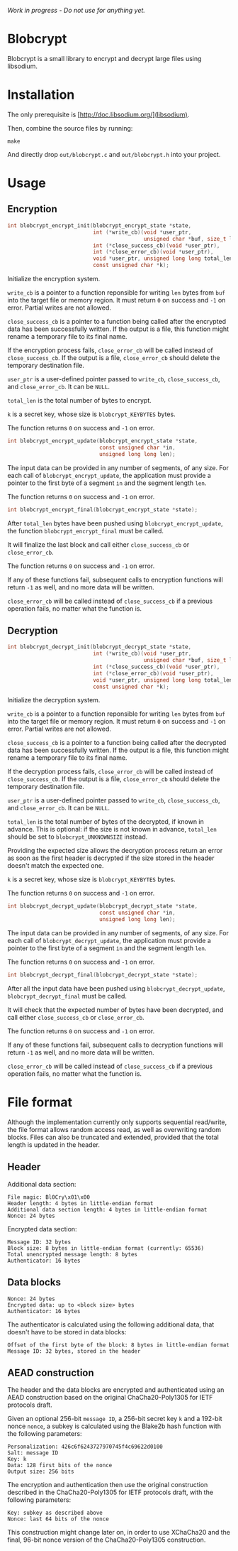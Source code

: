 *Work in progress - Do not use for anything yet.*

Blobcrypt
=========

Blobcrypt is a small library to encrypt and decrypt large files using libsodium.

Installation
============

The only prerequisite is [http://doc.libsodium.org/](libsodium).

Then, combine the source files by running:

    make
    
And directly drop `out/blobcrypt.c` and `out/blobcrypt.h` into your project.

Usage
=====

Encryption
----------

```c
int blobcrypt_encrypt_init(blobcrypt_encrypt_state *state,
                           int (*write_cb)(void *user_ptr,
                                           unsigned char *buf, size_t len),
                           int (*close_success_cb)(void *user_ptr),
                           int (*close_error_cb)(void *user_ptr),
                           void *user_ptr, unsigned long long total_len,
                           const unsigned char *k);
```                           

Initialize the encryption system.

`write_cb` is a pointer to a function reponsible for writing `len`
bytes from `buf` into the target file or memory region.
It must return `0` on success and `-1` on error. Partial writes are
not allowed.

`close_success_cb` is a pointer to a function being called after the
encrypted data has been successfully written. If the output is a file,
this function might rename a temporary file to its final name.

If the encryption process fails, `close_error_cb` will be called
instead of `close_success_cb`. If the output is a file,
`close_error_cb` should delete the temporary destination file.

`user_ptr` is a user-defined pointer passed to `write_cb`,
`close_success_cb`, and `close_error_cb`. It can be `NULL`.

`total_len` is the total number of bytes to encrypt.

`k` is a secret key, whose size is `blobcrypt_KEYBYTES` bytes.

The function returns `0` on success and `-1` on error.

```c
int blobcrypt_encrypt_update(blobcrypt_encrypt_state *state,
                             const unsigned char *in,
                             unsigned long long len);
```                             

The input data can be provided in any number of segments, of any size.
For each call of `blobcrypt_encrypt_update`, the application must
provide a pointer to the first byte of a segment `in` and the segment
length `len`.

The function returns `0` on success and `-1` on error.

```c
int blobcrypt_encrypt_final(blobcrypt_encrypt_state *state);
```

After `total_len` bytes have been pushed using
`blobcrypt_encrypt_update`, the function `blobcrypt_encrypt_final`
must be called.

It will finalize the last block and call either `close_success_cb` or
`close_error_cb`.

The function returns `0` on success and `-1` on error.

If any of these functions fail, subsequent calls to encryption
functions will return `-1` as well, and no more data will be written.

`close_error_cb` will be called instead of `close_success_cb` if a
previous operation fails, no matter what the function is.

Decryption
----------

```c
int blobcrypt_decrypt_init(blobcrypt_decrypt_state *state,
                           int (*write_cb)(void *user_ptr,
                                           unsigned char *buf, size_t len),
                           int (*close_success_cb)(void *user_ptr),
                           int (*close_error_cb)(void *user_ptr),
                           void *user_ptr, unsigned long long total_len,
                           const unsigned char *k);
```

Initialize the decryption system.

`write_cb` is a pointer to a function reponsible for writing `len`
bytes from `buf` into the target file or memory region.
It must return `0` on success and `-1` on error. Partial writes are
not allowed.

`close_success_cb` is a pointer to a function being called after the
decrypted data has been successfully written. If the output is a file,
this function might rename a temporary file to its final name.

If the decryption process fails, `close_error_cb` will be called
instead of `close_success_cb`. If the output is a file,
`close_error_cb` should delete the temporary destination file.

`user_ptr` is a user-defined pointer passed to `write_cb`,
`close_success_cb`, and `close_error_cb`. It can be `NULL`.

`total_len` is the total number of bytes of the decrypted, if known in
advance. This is optional: if the size is not known in advance,
`total_len` should be set to `blobcrypt_UNKNOWNSIZE` instead.

Providing the expected size allows the decryption process return an
error as soon as the first header is decrypted if the size stored in
the header doesn't match the expected one.

`k` is a secret key, whose size is `blobcrypt_KEYBYTES` bytes.

The function returns `0` on success and `-1` on error.

```c
int blobcrypt_decrypt_update(blobcrypt_decrypt_state *state,
                             const unsigned char *in,
                             unsigned long long len);
```

The input data can be provided in any number of segments, of any size.
For each call of `blobcrypt_decrypt_update`, the application must
provide a pointer to the first byte of a segment `in` and the segment
length `len`.

The function returns `0` on success and `-1` on error.

```c
int blobcrypt_decrypt_final(blobcrypt_decrypt_state *state);
```

After all the input data have been pushed using
`blobcrypt_decrypt_update`, `blobcrypt_decrypt_final` must be called.

It will check that the expected number of bytes have been decrypted, and
call either `close_success_cb` or `close_error_cb`.

The function returns `0` on success and `-1` on error.

If any of these functions fail, subsequent calls to decryption
functions will return `-1` as well, and no more data will be written.

`close_error_cb` will be called instead of `close_success_cb` if a
previous operation fails, no matter what the function is.

File format
===========

Although the implementation currently only supports sequential
read/write, the file format allows random access read, as well as
overwriting random blocks. Files can also be truncated and extended,
provided that the total length is updated in the header.

Header
------

Additional data section:

    File magic: Bl0Cry\x01\x00
    Header length: 4 bytes in little-endian format
    Additional data section length: 4 bytes in little-endian format
    Nonce: 24 bytes

Encrypted data section:

    Message ID: 32 bytes
    Block size: 8 bytes in little-endian format (currently: 65536)
    Total unencrypted message length: 8 bytes
    Authenticator: 16 bytes

Data blocks
-----------

    Nonce: 24 bytes
    Encrypted data: up to <block size> bytes
    Authenticator: 16 bytes

The authenticator is calculated using the following additional data,
that doesn't have to be stored in data blocks:

    Offset of the first byte of the block: 8 bytes in little-endian format
    Message ID: 32 bytes, stored in the header

AEAD construction
-----------------

The header and the data blocks are encrypted and authenticated using
an AEAD construction based on the original ChaCha20-Poly1305 for IETF
protocols draft.

Given an optional 256-bit `message ID`, a 256-bit secret key `k` and a
192-bit nonce `nonce`, a subkey is calculated using the Blake2b hash
function with the following parameters:

    Personalization: 426c6f6243727970745f4c69622d0100
    Salt: message ID
    Key: k
    Data: 128 first bits of the nonce
    Output size: 256 bits

The encryption and authentication then use the original construction
described in the ChaCha20-Poly1305 for IETF protocols draft, with the
following parameters:

    Key: subkey as described above
    Nonce: last 64 bits of the nonce

This construction might change later on, in order to use XChaCha20 and
the final, 96-bit nonce version of the ChaCha20-Poly1305 construction.
